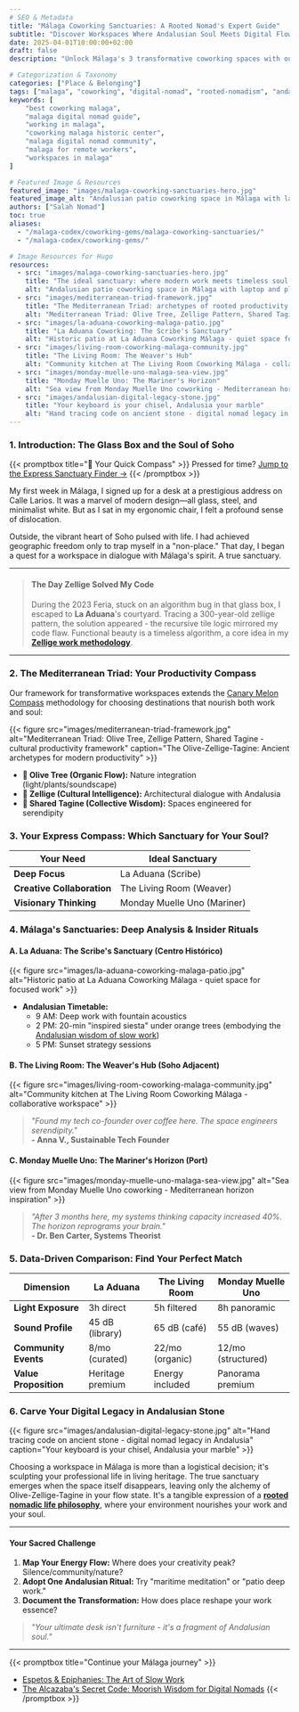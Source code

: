 ```yaml
---
# SEO & Metadata
title: "Málaga Coworking Sanctuaries: A Rooted Nomad's Expert Guide"
subtitle: "Discover Workspaces Where Andalusian Soul Meets Digital Flow"
date: 2025-04-01T10:00:00+02:00
draft: false
description: "Unlock Málaga's 3 transformative coworking spaces with our Mediterranean Triad framework. Includes insider rituals, data comparisons, and cultural insights for digital nomads. Find your perfect workspace sanctuary."

# Categorization & Taxonomy
categories: ["Place & Belonging"]
tags: ["malaga", "coworking", "digital-nomad", "rooted-nomadism", "andalusian-culture", "productivity-rituals"]
keywords: [
    "best coworking malaga",
    "malaga digital nomad guide",
    "working in malaga",
    "coworking malaga historic center",
    "malaga digital nomad community",
    "malaga for remote workers",
    "workspaces in malaga"
]

# Featured Image & Resources
featured_image: "images/malaga-coworking-sanctuaries-hero.jpg"
featured_image_alt: "Andalusian patio coworking space in Málaga with laptop and plants - ideal rooted nomad workspace"
authors: ["Salah Nomad"]
toc: true
aliases:
  - "/malaga-codex/coworking-gems/malaga-coworking-sanctuaries/"
  - "/malaga-codex/coworking-gems/"

# Image Resources for Hugo
resources:
  - src: "images/malaga-coworking-sanctuaries-hero.jpg"
    title: "The ideal sanctuary: where modern work meets timeless soul."
    alt: "Andalusian patio coworking space in Málaga with laptop and plants - ideal rooted nomad workspace"
  - src: "images/mediterranean-triad-framework.jpg"
    title: "The Mediterranean Triad: archetypes of rooted productivity."
    alt: "Mediterranean Triad: Olive Tree, Zellige Pattern, Shared Tagine - cultural productivity framework"
  - src: "images/la-aduana-coworking-malaga-patio.jpg"
    title: "La Aduana Coworking: The Scribe's Sanctuary"
    alt: "Historic patio at La Aduana Coworking Málaga - quiet space for focused work"
  - src: "images/living-room-coworking-malaga-community.jpg"
    title: "The Living Room: The Weaver's Hub"
    alt: "Community kitchen at The Living Room Coworking Málaga - collaborative workspace"
  - src: "images/monday-muelle-uno-malaga-sea-view.jpg"
    title: "Monday Muelle Uno: The Mariner's Horizon"
    alt: "Sea view from Monday Muelle Uno coworking - Mediterranean horizon inspiration"
  - src: "images/andalusian-digital-legacy-stone.jpg"
    title: "Your keyboard is your chisel, Andalusia your marble"
    alt: "Hand tracing code on ancient stone - digital nomad legacy in Andalusia"
---
```


### 1. Introduction: The Glass Box and the Soul of Soho

{{< promptbox title="🚀 Your Quick Compass" >}}
Pressed for time? [Jump to the Express Sanctuary Finder →](#3-your-express-compass-which-sanctuary-for-your-soul)
{{< /promptbox >}}

My first week in Málaga, I signed up for a desk at a prestigious address on Calle Larios. It was a marvel of modern design—all glass, steel, and minimalist white. But as I sat in my ergonomic chair, I felt a profound sense of dislocation.

Outside, the vibrant heart of Soho pulsed with life. I had achieved geographic freedom only to trap myself in a "non-place." That day, I began a quest for a workspace in dialogue with Málaga's spirit. A true sanctuary.

---
> #### **The Day Zellige Solved My Code**
>
> During the 2023 Feria, stuck on an algorithm bug in that glass box, I escaped to **La Aduana**'s courtyard. Tracing a 300-year-old zellige pattern, the solution appeared - the recursive tile logic mirrored my code flaw. Functional beauty is a timeless algorithm, a core idea in my [**Zellige work methodology**](/work-productivity/zellige-blueprint/).
---

### 2. The Mediterranean Triad: Your Productivity Compass

Our framework for transformative workspaces extends the [Canary Melon Compass](/place-belonging/canary-melon-compass/) methodology for choosing destinations that nourish both work and soul:

{{< figure src="images/mediterranean-triad-framework.jpg" alt="Mediterranean Triad: Olive Tree, Zellige Pattern, Shared Tagine - cultural productivity framework" caption="The Olive-Zellige-Tagine: Ancient archetypes for modern productivity" >}}

*   **🌿 Olive Tree (Organic Flow):** Nature integration (light/plants/soundscape)
*   **🏺 Zellige (Cultural Intelligence):** Architectural dialogue with Andalusia
*   **🤝 Shared Tagine (Collective Wisdom):** Spaces engineered for serendipity

### 3. Your Express Compass: Which Sanctuary for Your Soul?

| Your Need | Ideal Sanctuary |
|-----------|-----------------|
| **Deep Focus** | La Aduana (Scribe) |
| **Creative Collaboration** | The Living Room (Weaver) |
| **Visionary Thinking** | Monday Muelle Uno (Mariner) |

### 4. Málaga's Sanctuaries: Deep Analysis & Insider Rituals

#### **A. La Aduana: The Scribe's Sanctuary** (Centro Histórico)
{{< figure src="images/la-aduana-coworking-malaga-patio.jpg" alt="Historic patio at La Aduana Coworking Málaga - quiet space for focused work" >}}

*   **Andalusian Timetable:**
    - 9 AM: Deep work with fountain acoustics
    - 2 PM: 20-min "inspired siesta" under orange trees (embodying the [Andalusian wisdom of slow work](/work-productivity/espetos-epiphanies/))
    - 5 PM: Sunset strategy sessions

#### **B. The Living Room: The Weaver's Hub** (Soho Adjacent)
{{< figure src="images/living-room-coworking-malaga-community.jpg" alt="Community kitchen at The Living Room Coworking Málaga - collaborative workspace" >}}

> *"Found my tech co-founder over coffee here. The space engineers serendipity."*  
> **- Anna V., Sustainable Tech Founder**

#### **C. Monday Muelle Uno: The Mariner's Horizon** (Port)
{{< figure src="images/monday-muelle-uno-malaga-sea-view.jpg" alt="Sea view from Monday Muelle Uno coworking - Mediterranean horizon inspiration" >}}

> *"After 3 months here, my systems thinking capacity increased 40%. The horizon reprograms your brain."*  
> **- Dr. Ben Carter, Systems Theorist**

### 5. Data-Driven Comparison: Find Your Perfect Match

| Dimension | La Aduana | The Living Room | Monday Muelle Uno |
|-----------|-----------|----------------|-------------------|
| **Light Exposure** | 3h direct | 5h filtered | 8h panoramic |
| **Sound Profile** | 45 dB (library) | 65 dB (café) | 55 dB (waves) |
| **Community Events** | 8/mo (curated) | 22/mo (organic) | 12/mo (structured) |
| **Value Proposition** | Heritage premium | Energy included | Panorama premium |

### 6. Carve Your Digital Legacy in Andalusian Stone

{{< figure src="images/andalusian-digital-legacy-stone.jpg" alt="Hand tracing code on ancient stone - digital nomad legacy in Andalusia" caption="Your keyboard is your chisel, Andalusia your marble" >}}

Choosing a workspace in Málaga is more than a logistical decision; it's sculpting your professional life in living heritage. The true sanctuary emerges when the space itself disappears, leaving only the alchemy of Olive-Zellige-Tagine in your flow state. It's a tangible expression of a **[rooted nomadic life philosophy](/stories-wisdom/rooted-nomadism-philosophy/)**, where your environment nourishes your work and your soul.

---

#### **Your Sacred Challenge**
1.  **Map Your Energy Flow:** Where does your creativity peak? Silence/community/nature?
2.  **Adopt One Andalusian Ritual:** Try "maritime meditation" or "patio deep work."
3.  **Document the Transformation:** How does place reshape your work essence?

> *"Your ultimate desk isn't furniture - it's a fragment of Andalusian soul."*

---

{{< promptbox title="Continue your Málaga journey" >}}
- [Espetos & Epiphanies: The Art of Slow Work](/work-productivity/espetos-epiphanies/)
- [The Alcazaba's Secret Code: Moorish Wisdom for Digital Nomads](/place-belonging/malaga-alcazaba-code/)
{{< /promptbox >}}